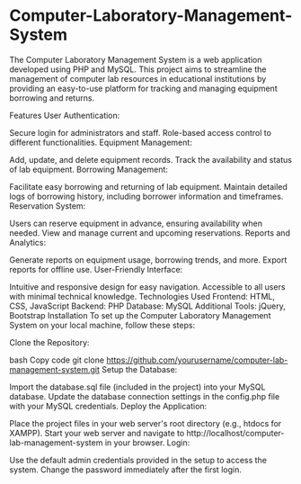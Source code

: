 # Computer-Laboratory-Management-System
The Computer Laboratory Management System is a web application developed using PHP and MySQL. This project aims to streamline the management of computer lab resources in educational institutions by providing an easy-to-use platform for tracking and managing equipment borrowing and returns.

Features
User Authentication:

Secure login for administrators and staff.
Role-based access control to different functionalities.
Equipment Management:

Add, update, and delete equipment records.
Track the availability and status of lab equipment.
Borrowing Management:

Facilitate easy borrowing and returning of lab equipment.
Maintain detailed logs of borrowing history, including borrower information and timeframes.
Reservation System:

Users can reserve equipment in advance, ensuring availability when needed.
View and manage current and upcoming reservations.
Reports and Analytics:

Generate reports on equipment usage, borrowing trends, and more.
Export reports for offline use.
User-Friendly Interface:

Intuitive and responsive design for easy navigation.
Accessible to all users with minimal technical knowledge.
Technologies Used
Frontend: HTML, CSS, JavaScript
Backend: PHP
Database: MySQL
Additional Tools: jQuery, Bootstrap
Installation
To set up the Computer Laboratory Management System on your local machine, follow these steps:

Clone the Repository:

bash
Copy code
git clone https://github.com/yourusername/computer-lab-management-system.git
Setup the Database:

Import the database.sql file (included in the project) into your MySQL database.
Update the database connection settings in the config.php file with your MySQL credentials.
Deploy the Application:

Place the project files in your web server's root directory (e.g., htdocs for XAMPP).
Start your web server and navigate to http://localhost/computer-lab-management-system in your browser.
Login:

Use the default admin credentials provided in the setup to access the system. Change the password immediately after the first login.
